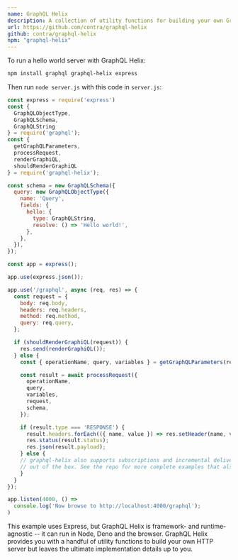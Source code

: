 ```yaml
---
name: GraphQL Helix
description: A collection of utility functions for building your own GraphQL HTTP server.  You can check out [Building a GraphQL server with GraphQL Helix](https://dev.to/danielrearden/building-a-graphql-server-with-graphql-helix-2k44) on DEV for a detailed tutorial on getting started.
url: https://github.com/contra/graphql-helix
github: contra/graphql-helix
npm: "graphql-helix"
---
```


To run a hello world server with GraphQL Helix:

```bash
npm install graphql graphql-helix express
```

Then run `node server.js` with this code in `server.js`:

```js
const express = require('express')
const {
  GraphQLObjectType,
  GraphQLSchema,
  GraphQLString
} = require('graphql');
const {
  getGraphQLParameters,
  processRequest,
  renderGraphiQL,
  shouldRenderGraphiQL
} = require('graphql-helix');

const schema = new GraphQLSchema({
  query: new GraphQLObjectType({
    name: 'Query',
    fields: {
      hello: {
        type: GraphQLString,
        resolve: () => 'Hello world!',
      },
    },
  }),
});

const app = express();

app.use(express.json());

app.use('/graphql', async (req, res) => {
  const request = {
    body: req.body,
    headers: req.headers,
    method: req.method,
    query: req.query,
  };

  if (shouldRenderGraphiQL(request)) {
    res.send(renderGraphiQL());
  } else {
    const { operationName, query, variables } = getGraphQLParameters(request);

    const result = await processRequest({
      operationName,
      query,
      variables,
      request,
      schema,
    });

    if (result.type === 'RESPONSE') {
      result.headers.forEach(({ name, value }) => res.setHeader(name, value));
      res.status(result.status);
      res.json(result.payload);
    } else {
    // graphql-helix also supports subscriptions and incremental delivery (i.e. @defer and @stream directives)
    // out of the box. See the repo for more complete examples that also implement those features.
    }
  }
});

app.listen(4000, () =>
  console.log('Now browse to http://localhost:4000/graphql');
)
```

This example uses Express, but GraphQL Helix is framework- and runtime-agnostic -- it can run in Node, Deno and the browser. GraphQL Helix provides you with a handful of utility functions to build your own HTTP server but leaves the ultimate implementation details up to you.
